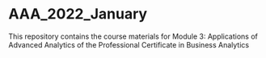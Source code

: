 # AAA_2022_January

This repository contains the course materials for Module 3: Applications of Advanced Analytics of the Professional Certificate in Business Analytics
